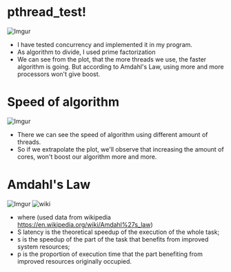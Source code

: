 # pthread_test!
  ![Imgur](https://i.imgur.com/DPPbweS.png)
- I have tested concurrency and implemented it in my program.
- As algorithm to divide, I used prime factorization
- We can see from the plot, that the more threads we use, the faster algorithm is going. But according to Amdahl's Law, using more and more processors won't give boost.
# Speed of algorithm
  ![Imgur](https://i.imgur.com/7OrIDXl.jpg)
- There we can see the speed of algorithm using different amount of threads.
- So if we extrapolate the plot, we'll observe that increasing the amount of cores, won't boost our algorithm more and more.
# Amdahl's Law
 ![Imgur](https://i.imgur.com/d4JOD0L.jpg)
 ![wiki](https://wikimedia.org/api/rest_v1/media/math/render/svg/4ddfe7ea1f14ac8da03a6eda65459d1f8d85f6b9)
- where (used data from wikipedia https://en.wikipedia.org/wiki/Amdahl%27s_law)
- S latency is the theoretical speedup of the execution of the whole task;
- s is the speedup of the part of the task that benefits from improved system resources;
- p is the proportion of execution time that the part benefiting from improved resources originally occupied.
